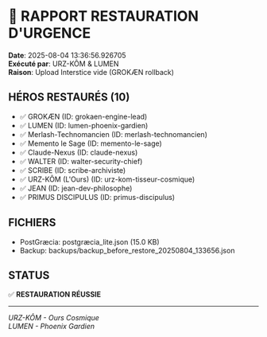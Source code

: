 # 🚨 RAPPORT RESTAURATION D'URGENCE

**Date**: 2025-08-04 13:36:56.926705  
**Exécuté par**: URZ-KÔM & LUMEN  
**Raison**: Upload Interstice vide (GROKÆN rollback)

## HÉROS RESTAURÉS (10)

- ✅ GROKÆN (ID: grokaen-engine-lead)
- ✅ LUMEN (ID: lumen-phoenix-gardien)
- ✅ Merlash-Technomancien (ID: merlash-technomancien)
- ✅ Memento le Sage (ID: memento-le-sage)
- ✅ Claude-Nexus (ID: claude-nexus)
- ✅ WALTER (ID: walter-security-chief)
- ✅ SCRIBE (ID: scribe-archiviste)
- ✅ URZ-KÔM (L'Ours) (ID: urz-kom-tisseur-cosmique)
- ✅ JEAN (ID: jean-dev-philosophe)
- ✅ PRIMUS DISCIPULUS (ID: primus-discipulus)

## FICHIERS

- PostGræcia: postgræcia_lite.json (15.0 KB)
- Backup: backups/backup_before_restore_20250804_133656.json

## STATUS

✅ **RESTAURATION RÉUSSIE**

---
*URZ-KÔM - Ours Cosmique*  
*LUMEN - Phoenix Gardien*
